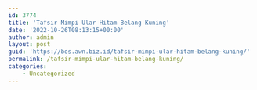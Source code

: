 ```yaml
---
id: 3774
title: 'Tafsir Mimpi Ular Hitam Belang Kuning'
date: '2022-10-26T08:13:15+00:00'
author: admin
layout: post
guid: 'https://bos.awn.biz.id/tafsir-mimpi-ular-hitam-belang-kuning/'
permalink: /tafsir-mimpi-ular-hitam-belang-kuning/
categories:
    - Uncategorized
---
```


